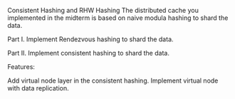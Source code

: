 Consistent Hashing and RHW Hashing
The distributed cache you implemented in the midterm is based on naive modula hashing to shard the data.

Part I.
Implement Rendezvous hashing to shard the data.

Part II.
Implement consistent hashing to shard the data.

Features:

Add virtual node layer in the consistent hashing.
Implement virtual node with data replication.